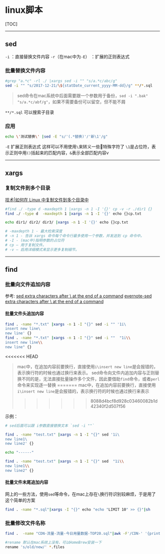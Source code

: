 # linux脚本

[TOC]

----

## sed

`-i` ：直接替换文件内容
`-r`（在mac中为`-E`） ：扩展的正则表达式

### 批量替换文件内容

```bash
#grep "a.*c" -rl ./ |xargs sed -i "" "s/a.*c/abc/g"
sed -i "" "s/2017-12-21/\${statDate_current_yyyy-MM-dd}/g" **/*.sql
```

>sed命令在mac系统中后面需要跟一个参数用于备份，`sed -i ".bak" "s/a.*c/abf/g"`，如果不需要备份可以留空，但不能不屑

`**/*.sql` 可以搜索子目录

### 应用

```bash {cmd=true}
echo \'测试替换\' |sed -E "s/'(.*替换)'/'新\1'/g"
```

`-E` 扩展正则表达式 这样可以不用使用`\`来转义一些特殊字符了
`\1`是占位符，表示正则中用`()`括起来的匹配内容，`&`表示全部匹配内容v

----

## xargs

### 复制文件到多个目录

[技术|如何在 Linux 中复制文件到多个目录中](https://linux.cn/article-8041-1.html?utm_source=rss&utm_medium=rss)

```bash {cmd=true}
#find ./ -type d -maxdepth 1 |xargs -n 1 -I '{}' cp -v -r ./dir1 {}
find ./ -type d  -maxdepth 1 |xargs -n 1 -I '{}' echo {}cp.txt

echo dir1/ dir2/ dir3/ |xargs -n 1 -I '{}' echo {}cp.txt

# -maxdepth 1 - 最大检索深度
# -n 1 - 告诉 xargs 命令每个命令行最多使用一个参数，并发送到 cp 命令中。
# -I - (mac中)指明参数的占位符
# cp – 用于复制文件。
# -v – 启用详细模式来显示更多复制细节。
```

----

## find

### 批量向文件追加内容

参考:
[sed extra characters after \ at the end of a command](https://www.cnblogs.com/meitian/p/5907562.html)
[evernote-sed extra characters after \ at the end of a command](https://app.yinxiang.com/shard/s9/nl/679699/add0426b-388c-4da0-a910-14340b3eae75/)

#### 批量文件头追加内容

```bash
find . -name "*.txt" |xargs -n 1 -I "{}" sed -i "" '1i\
insert new line\
new line' {}
find . -name "*.txt" |xargs -n 1 -I "{}" sed -i ""  "1i\\
insert new line\\
new line" {}
```

<<<<<<< HEAD
>mac中，在追加内容前要换行，直接使用`i\insert new line`是会报错的，表示换行符的时候也通过换行来表示。
sed命令向文件内追加内容与正则替换不同的是，无法直接批量操作多个文件，因此要借助`find`命令，或者`perl`命令来实现逐一替换
=======
>mac中，在追加内容前要换行，直接使用`i\insert new line`是会报错的，表示换行符的时候也通过换行来表示
>>>>>>> 8088d4bcf8d928c03460082b1d42340f2d507f56

示例：

```bash {cmd=true}
# sed后面可以跟 i参数直接替换文本 `sed -i ""`

find . -name "test.txt" |xargs -n 1 -I "{}" sed '1i\
new line1\
new line2' {}

echo "------"

find . -name "test.txt" |xargs -n 1 -I "{}" sed  "1i\\
new line1\\
new line2" {}
```

#### 批量文件末尾追加内容

网上的一些方法，使用`sed`等命令，在mac上存在`\`换行符识别较麻烦，于是用了这个简单的方案

```bash
find . -name "*.sql"|xargs -I "{}" echo "echo "LIMIT 10" >> {}"|sh
```

### 批量修改文件名称

```bash
find .  -name "CDN-流量-流量-今日用量数据-TOP20.sql"|awk -F'/CDN-' '{print $1}' |xargs -I "{}" mv {}/CDN-流量-流量-今日用量数据-TOP20.sql {}/CDN-流量-今日用量数据-TOP20.sql

#rename 默认在mac系统上没有，可以HomeBrew安装一下
rename 's/old/new/' *.files
```
